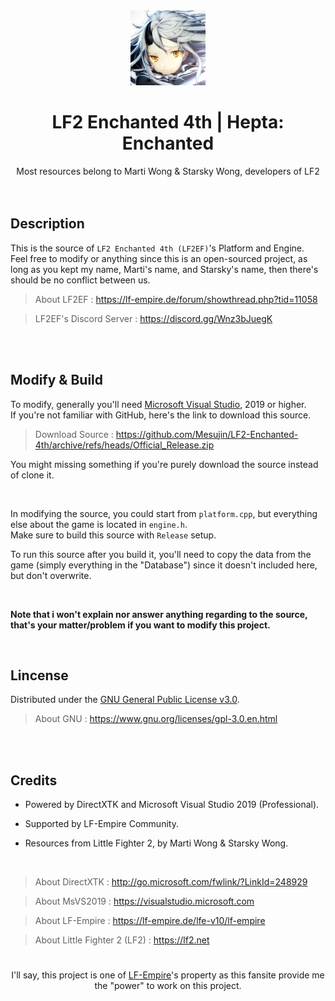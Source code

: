 <div align="center">
  <img src="icon.jpg" width="120"/>
  <h1>LF2 Enchanted 4th | Hepta: Enchanted </h2>
  Most resources belong to Marti Wong & Starsky Wong, developers of LF2
</div>

<br/>
<br>

## Description
This is the source of `LF2 Enchanted 4th (LF2EF)`'s Platform and Engine.                                                                  
Feel free to modify or anything since this is an open-sourced project, as long as you kept my name, Marti's name, and Starsky's name, then there's should be no conflict between us.
> About LF2EF : https://lf-empire.de/forum/showthread.php?tid=11058 <br/>

> LF2EF's Discord Server : https://discord.gg/Wnz3bJuegK

<br>
<br>



## Modify & Build
To modify, generally you'll need [Microsoft Visual Studio](https://visualstudio.microsoft.com/), 2019 or higher. <br/>
If you're not familiar with GitHub, here's the link to download this source. <br/>
> Download Source : https://github.com/Mesujin/LF2-Enchanted-4th/archive/refs/heads/Official_Release.zip

You might missing something if you're purely download the source instead of clone it.

<br/>

In modifying the source, you could start from `platform.cpp`, but everything else about the game is located in `engine.h`. <br/>
Make sure to build this source with `Release` setup. <br/>


To run this source after you build it, you'll need to copy the data from the game (simply everything in the "Database") since it doesn't included here, but don't overwrite. 

<br>


<b>Note that i won't explain nor answer anything regarding to the source, that's your matter/problem if you want to modify this project.</b>


<br>


## Lincense
Distributed under the [GNU General Public License v3.0](LICENSE.MD). <br/>
> About GNU : https://www.gnu.org/licenses/gpl-3.0.en.html

<br>
<br>


## Credits
- Powered by DirectXTK and Microsoft Visual Studio 2019 (Professional). <br/>
- Supported by LF-Empire Community.

- Resources from Little Fighter 2, by Marti Wong & Starsky Wong.

<br>

> About DirectXTK : http://go.microsoft.com/fwlink/?LinkId=248929 <br/>

> About MsVS2019 : https://visualstudio.microsoft.com <br/>

> About LF-Empire : https://lf-empire.de/lfe-v10/lf-empire <br/>

> About Little Fighter 2 (LF2) : https://lf2.net

<div align="center"><h1></h1>
I'll say, this project is one of <a href="https://lf-empire.de/">LF-Empire</a>'s property as this fansite provide me the "power" to work on this project.
</div>
